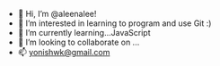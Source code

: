 - 👋 Hi, I’m @aleenalee!
- 👀 I’m interested in learning to program and use Git :)
- 🌱 I’m currently learning...JavaScript
- 💞️ I’m looking to collaborate on ... 
- 📫 yonishwk@gmail.com

<!---
aleenalee/aleenalee is a ✨ special ✨ repository because its `README.md` (this file) appears on your GitHub profile.
You can click the Preview link to take a look at your changes.
--->

